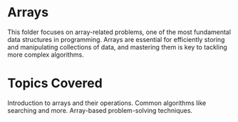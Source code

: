 # Arrays
This folder focuses on array-related problems, one of the most fundamental data structures in programming. Arrays are essential for efficiently storing and manipulating collections of data, and mastering them is key to tackling more complex algorithms.

# Topics Covered
Introduction to arrays and their operations.
Common algorithms like searching and more.
Array-based problem-solving techniques.
